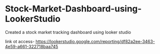 # Stock-Market-Dashboard-using-LookerStudio
Created a stock market tracking dashboard using looker studio

link ot access- https://lookerstudio.google.com/reporting/df82a2ee-3463-4e59-a661-322718baa745
